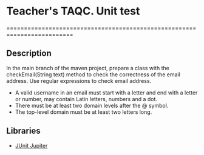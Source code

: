 # Teacher's TAQC. Unit test

=========================================================================

## Description

In the main branch of the maven project, prepare a class with the checkEmail(String text) method to check the correctness of the email address. Use regular expressions to check email address.

 - A valid username in an email must start with a letter and end with a letter or number, may contain Latin letters, numbers and a dot.
 - There must be at least two domain levels after the @ symbol.
 - The top-level domain must be at least two letters long.

## Libraries

- [JUnit Jupiter](https://mvnrepository.com/artifact/org.junit.jupiter/junit-jupiter/5.9.1)
